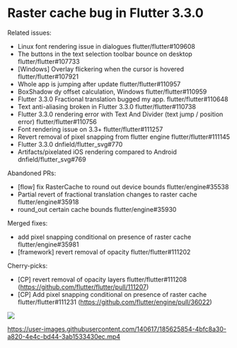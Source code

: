 # Raster cache bug in Flutter 3.3.0

Related issues:
- Linux font rendering issue in dialogues flutter/flutter#109608
- The buttons in the text selection toolbar bounce on desktop flutter/flutter#107733
- [Windows] Overlay flickering when the cursor is hovered flutter/flutter#107921
- Whole app is jumping after update flutter/flutter#110957
- BoxShadow dy offset calculation, Windows flutter/flutter#110959
- Flutter 3.3.0 Fractional translation bugged my app. flutter/flutter#110648
- Text anti-aliasing broken in Flutter 3.3.0 flutter/flutter#110738
- Flutter 3.3.0 rendering error with Text And Divider (text jump / position error) flutter/flutter#110756
- Font rendering issue on 3.3+ flutter/flutter#111257
- Revert removal of pixel snapping from flutter engine flutter/flutter#111145
- Flutter 3.3.0 dnfield/flutter_svg#770
- Artifacts/pixelated iOS rendering compared to Android dnfield/flutter_svg#769

Abandoned PRs:
- [flow] fix RasterCache to round out device bounds flutter/engine#35538
- Partial revert of fractional translation changes to raster cache flutter/engine#35918
- round_out certain cache bounds flutter/engine#35930

Merged fixes:
- add pixel snapping conditional on presence of raster cache flutter/engine#35981
- [framework] revert removal of opacity flutter/flutter#111202

Cherry-picks:
- [CP] revert removal of opacity layers flutter/flutter#111208 (https://github.com/flutter/flutter/pull/111207)
- [CP] Add pixel snapping conditional on presence of raster cache flutter/flutter#111231 (https://github.com/flutter/engine/pull/36022)

![](https://user-images.githubusercontent.com/140617/188180337-d07a4951-6d8c-47d3-9eca-3d5bc8e516c5.png)

https://user-images.githubusercontent.com/140617/185625854-4bfc8a30-a820-4e4c-bd44-3ab1533430ec.mp4
